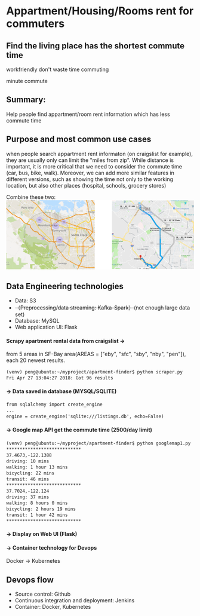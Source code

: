 # Appartment/Housing/Rooms rent for commuters
## Find the living place has the shortest commute time

workfriendly don't waste time commuting

minute commute



## Summary:
Help people find appartment/room rent information which has less commute time


## Purpose and most common use cases
when people search appartment rent informaton (on craigslist for example), they are usually only can limit the "miles from zip".
While distance is important, it is more critical that we need to consider the commute time (car, bus, bike, walk). Moreover, we can add more similar features in different versions, such as showing the time not only to the working location, but also other places (hospital, schools, grocery stores)


Combine these two:
![image](https://github.com/pzeng123/Insight2018DO/blob/master/img/1.png "image 1")



## Data Engineering technologies


* Data: S3
* ~~（Preprocessing/data streaming: Kafka-Spark）~~(not enough large data set)
* Database: MySQL
* Web application UI: Flask


#### Scrapy apartment rental data from craigslist ->
from 5 areas in SF-Bay area(AREAS = ["eby", "sfc", "sby", "nby", "pen"]), each 20 newest results.

```
(venv) peng@ubuntu:~/myproject/apartment-finder$ python scraper.py
Fri Apr 27 13:04:27 2018: Got 96 results
```

#### -> Data saved in database (MYSQL/SQLITE)
```
from sqlalchemy import create_engine
...
engine = create_engine('sqlite:///listings.db', echo=False)
```

#### -> Google map API get the commute time (2500/day limit)

```
(venv) peng@ubuntu:~/myproject/apartment-finder$ python googlemap1.py
****************************
37.4673,-122.1388
driving: 10 mins
walking: 1 hour 13 mins
bicycling: 22 mins
transit: 46 mins
****************************
37.7024,-122.124
driving: 37 mins
walking: 8 hours 0 mins
bicycling: 2 hours 19 mins
transit: 1 hour 42 mins
****************************
```
#### -> Display on Web UI (Flask)


#### -> Container technology for Devops
 Docker -> Kubernetes




## Devops flow

* Source control: Github
* Continuous integration and deployment: Jenkins
* Container: Docker, Kubernetes











